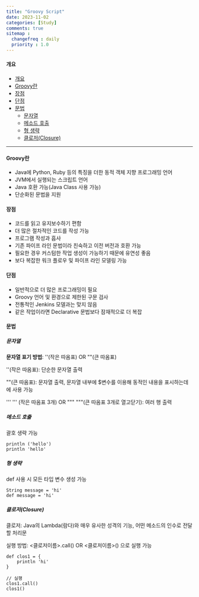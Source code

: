```yaml
---
title: "Groovy Script"
date: 2023-11-02
categories: [Study]
comments: true
sitemap :
  changefreq : daily
  priority : 1.0
---
```


#### 개요

- [개요](#개요)
- [Groovy란](#groovy란)
- [장점](#장점)
- [단점](#단점)
- [문법](#문법)
  - [문자열](#문자열)
  - [메소드 호출](#메소드-호출)
  - [형 생략](#형-생략)
  - [클로저(Closure)](#클로저closure)

- - -

#### Groovy란
- Java에 Python, Ruby 등의 특징을 더한 동적 객체 지향 프로그래밍 언어
- JVM에서 실행되는 스크립트 언어
- Java 호환 가능(Java Class 사용 가능)
- 단순화된 문법을 지원

#### 장점
- 코드를 읽고 유지보수하기 편함
- 더 많은 절차적인 코드를 작성 가능
- 프로그램 작성과 흡사
- 기존 파이프 라인 문법이라 친숙하고 이전 버전과 호환 가능
- 필요한 경우 커스텀한 작업 생성이 가능하기 때문에 유연성 좋음
- 보다 복잡한 워크 플로우 및 파이프 라인 모델링 가능

#### 단점
- 일반적으로 더 많은 프로그래밍이 필요
- Groovy 언어 및 환경으로 제한된 구문 검사
- 전통적인 Jenkins 모델과는 맞지 않음
- 같은 작업이라면 Declarative 문법보다 잠재적으로 더 복잡

#### 문법

##### 문자열
**문자열 표기 방법**: ''(작은 따옴표) OR ""(큰 따옴표)

''(작은 따옴표): 단순한 문자열 출력

""(큰 따옴표): 문자열 출력, 문자열 내부에 $변수를 이용해 동적인 내용을 표시하는데에 사용 가능

''' ''' (작은 따옴표 3개) OR """ """(큰 따옴표 3개로 열고닫기): 여러 행 출력

##### 메소드 호출

괄호 생략 가능

```
println ('hello')
println 'hello'
```


##### 형 생략

def 사용 시 모든 타입 변수 생성 가능

```
String message = 'hi'
def message = 'hi'
```

##### 클로저(Closure)

클로저: Java의 Lambda(람다)와 매우 유사한 성격의 기능, 어떤 메소드의 인수로 전달할 처리문

실행 방법: <클로저이름>.call() OR <클로저이름>() 으로 실행 가능

```
def clos1 = {
    println 'hi'
}
​
// 실행
clos1.call()
clos1()
```
